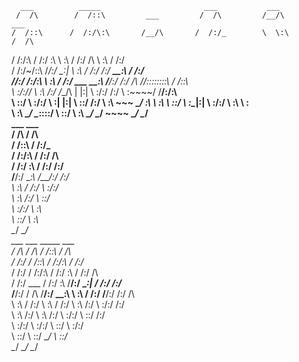       ___          _____                       ___           ___                 
     /  /\        /  /::\         ___         /  /\         /__/\          ___   
    /  /::\      /  /:/\:\       /__/\       /  /:/_        \  \:\        /  /\  
   /  /:/\:\    /  /:/  \:\      \  \:\     /  /:/ /\        \  \:\      /  /:/  
  /  /:/~/::\  /__/:/ \__\:|      \  \:\   /  /:/ /:/_   _____\__\:\    /  /:/   
 /__/:/ /:/\:\ \  \:\ /  /:/  ___  \__\:\ /__/:/ /:/ /\ /__/::::::::\  /  /::\   
 \  \:\/:/__\/  \  \:\  /:/  /__/\ |  |:| \  \:\/:/ /:/ \  \:\~~\~~\/ /__/:/\:\  
  \  \::/        \  \:\/:/   \  \:\|  |:|  \  \::/ /:/   \  \:\  ~~~  \__\/  \:\ 
   \  \:\         \  \::/     \  \:\__|:|   \  \:\/:/     \  \:\           \  \:\
    \  \:\         \__\/       \__\::::/     \  \::/       \  \:\           \__\/
     \__\/                         ~~~~       \__\/         \__\/                
                                 ___           ___                               
                                /  /\         /  /\                              
                               /  /::\       /  /:/_                             
                              /  /:/\:\     /  /:/ /\                            
                             /  /:/  \:\   /  /:/ /:/                            
                            /__/:/ \__\:\ /__/:/ /:/                             
                            \  \:\ /  /:/ \  \:\/:/                              
                             \  \:\  /:/   \  \::/                               
                              \  \:\/:/     \  \:\                               
                               \  \::/       \  \:\                              
                                \__\/         \__\/                              
                        ___           ___          _____          ___            
                       /  /\         /  /\        /  /::\        /  /\           
                      /  /:/        /  /::\      /  /:/\:\      /  /:/_          
                     /  /:/        /  /:/\:\    /  /:/  \:\    /  /:/ /\         
                    /  /:/  ___   /  /:/  \:\  /__/:/ \__\:|  /  /:/ /:/_        
                   /__/:/  /  /\ /__/:/ \__\:\ \  \:\ /  /:/ /__/:/ /:/ /\       
                   \  \:\ /  /:/ \  \:\ /  /:/  \  \:\  /:/  \  \:\/:/ /:/       
                    \  \:\  /:/   \  \:\  /:/    \  \:\/:/    \  \::/ /:/        
                     \  \:\/:/     \  \:\/:/      \  \::/      \  \:\/:/         
                      \  \::/       \  \::/        \__\/        \  \::/          
                       \__\/         \__\/                       \__\/          
